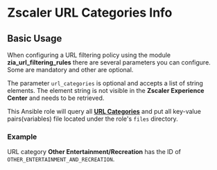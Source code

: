 # Zscaler URL Categories Info

## Basic Usage

When configuring a URL filtering policy using the module **zia_url_filtering_rules** there are several parameters you can configure. Some are mandatory and other are optional.

The parameter `url_categories` is optional and accepts a list of string elements. The element string is not visible in the **Zscaler Experience Center** and needs to be retrieved.

This Ansible role will query all [**URL Categories**](https://console.zscaler.com/internet-saas#administration/url-categories) and put all key-value pairs(variables) file located under the role's `files` directory.

### Example

URL category **Other Entertainment/Recreation** has the ID of `OTHER_ENTERTAINMENT_AND_RECREATION`.
